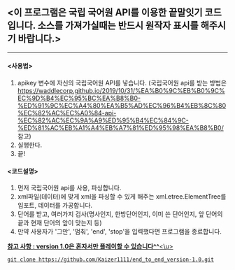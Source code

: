 ## <이 프로그램은 국립 국어원 API를 이용한 끝말잇기 코드입니다. 소스를 가져가실때는 반드시 원작자 표시를 해주시기 바랍니다.>

---
#### <사용법>
1. apikey 변수에 자신의 국립국어원 API를 넣습니다. (국립국어원 api를 받는 방법은 https://waddlecorp.github.io/2019/10/31/%EA%B0%9C%EB%B0%9C%EC%9D%B4%EC%95%BC%EA%B8%B0-%ED%91%9C%EC%A4%80%EA%B5%AD%EC%96%B4%EB%8C%80%EC%82%AC%EC%A0%84-api-%EC%82%AC%EC%9A%A9%ED%95%B4%EC%84%9C-%ED%81%AC%EB%A1%A4%EB%A7%81%ED%95%98%EA%B8%B0/ 참고)
2. 실행한다.
3. 끝!

#### <코드설명>
1. 먼저 국립국어원 api를 사용, 파싱합니다.
2. xml파일(데이터)에 맞게 xml을 파싱할 수 있게 해주는 xml.etree.ElementTree를 임포트, 데이터를 가공합니다.
3. 단어를 받고, 여러가지 검사(명사인지, 한방단어인지, 이미 쓴 단어인지, 앞 단어의 끝과 현재 단어의 앞이 맞는지 등)
4. 만약 사용자가 '그만', '멈춰', 'end', 'stop'을 입력했다면 프로그램을 종료합니다.

<u>__참고 사항 : version 1.0은 혼자서만 플레이할 수 있습니다^^__<\u>


```
git clone https://github.com/Kaizer1111/end_to_end_version-1.0.git
```
